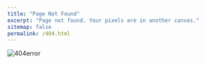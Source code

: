 ```yaml
---
title: "Page Not Found"
excerpt: "Page not found. Your pixels are in another canvas."
sitemap: false
permalink: /404.html
---
```


![404error](https://kicksdigitalmarketing.com/wp-content/uploads/2019/09/iStock-1142986365.jpg)
